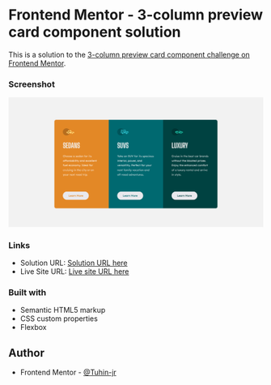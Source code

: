 # Frontend Mentor - 3-column preview card component solution

This is a solution to the [3-column preview card component challenge on Frontend Mentor](https://www.frontendmentor.io/challenges/3column-preview-card-component-pH92eAR2-).

### Screenshot

![](./Screenshot.png)


### Links

- Solution URL: [Solution URL here](https://www.frontendmentor.io/solutions/3-column-preview-card-component-kb-Up0Be_e)
- Live Site URL: [Live site URL here](https://tuhin-jr.github.io/Frontend-Mentor---3-column-preview-card-component-solution/)



### Built with

- Semantic HTML5 markup
- CSS custom properties
- Flexbox


## Author

- Frontend Mentor - [@Tuhin-jr](https://www.frontendmentor.io/profile/Tuhin-jr)
